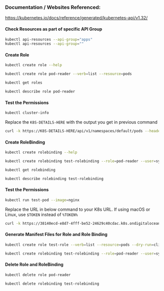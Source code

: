 ### Documentation / Websites Referenced:

https://kubernetes.io/docs/reference/generated/kubernetes-api/v1.32/

#### Check Resources as part of specific API Group
```sh
kubectl api-resources --api-group="apps"
kubectl api-resources --api-group=""
```
#### Create Role
```sh
kubectl create role --help

kubectl create role pod-reader --verb=list --resource=pods 

kubectl get roles

kubectl describe role pod-reader
```
#### Test the Permissions
```sh
kubectl cluster-info
```

Replace the `K8S-DETAILS-HERE` with the output you get in previous command
```sh
curl -k https://K8S-DETAILS-HERE/api/v1/namespaces/default/pods --header "Authorization: Bearer $TOKEN"
```

#### Create RoleBinding
```sh
kubectl create rolebinding --help

kubectl create rolebinding test-rolebinding --role=pod-reader --user=system:serviceaccount:default:test-sa

kubectl get rolebinding

kubectl describe rolebinding test-rolebinding
```
#### Test the Permissions
```sh
kubectl run test-pod --image=nginx
```
Replace the URL in below command to your K8s URL. If using macOS or Linux, use `$TOKEN` instead of `%TOKEN%`
```sh
curl -k https://38140ecd-e8d7-4fff-be52-24629c40cdac.k8s.ondigitalocean.com/api/v1/namespaces/default/pods --header "Authorization: Bearer %TOKEN%"
```
#### Generate Manifest Files for Role and Role Binding
```sh
kubectl create role test-role --verb=list --resource=pods --dry-run=client -o yaml

kubectl create rolebinding test-rolebinding --role=pod-reader --user=system:serviceaccount:default:test-sa --dry-run=client -o yaml
```
#### Delete Role and RoleBinding
```sh
kubectl delete role pod-reader 

kubectl delete rolebinding test-rolebinding
```